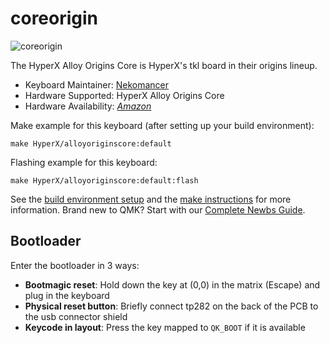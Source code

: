 # coreorigin

![coreorigin](https://i.imgur.com/FhEogWx.jpeg)

The HyperX Alloy Origins Core is HyperX's tkl board in their origins lineup.

* Keyboard Maintainer: [Nekomancer](https://github.com/nekomancer834)
* Hardware Supported: HyperX Alloy Origins Core
* Hardware Availability: [*Amazon*](https://www.amazon.com/HyperX-Alloy-Origins-Core-Customization/dp/B07YMHGP86)

Make example for this keyboard (after setting up your build environment):

    make HyperX/alloyoriginscore:default

Flashing example for this keyboard:

    make HyperX/alloyoriginscore:default:flash

See the [build environment setup](https://docs.qmk.fm/#/getting_started_build_tools) and the [make instructions](https://docs.qmk.fm/#/getting_started_make_guide) for more information. Brand new to QMK? Start with our [Complete Newbs Guide](https://docs.qmk.fm/#/newbs).

## Bootloader

Enter the bootloader in 3 ways:

* **Bootmagic reset**: Hold down the key at (0,0) in the matrix (Escape) and plug in the keyboard
* **Physical reset button**: Briefly connect tp282 on the back of the PCB to the usb connector shield
* **Keycode in layout**: Press the key mapped to `QK_BOOT` if it is available

